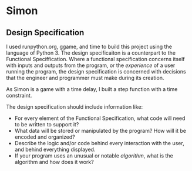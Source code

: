 # Simon

## Design Specification

I used runpython.org, ggame, and time to build this project using the language of Python 3. 
The design specificaiton is a counterpart to the Functional Speciffication. Where a functional specification concerns itself
with inputs and outputs from the program, or the *experience* of a user running the program, the design specification is concerned with decisions that the engineer and programmer must make during its creation.

As Simon is a game with a time delay, I built a step function with a time constraint. 

The design specification should include information like:

* For every element of the Functional Specification, what code will need to be written to support it?
* What data will be stored or manipulated by the program? How will it be encoded and organized?
* Describe the logic and/or code behind every interaction with the user, and behind everything displayed.
* If your program uses an unusual or notable *algorithm*, what is the algorithm and how does it work?
